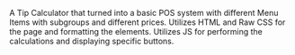 A Tip Calculator that turned into a basic POS system with different Menu Items with subgroups and different prices.
Utilizes HTML and Raw CSS for the page and formatting the elements.
Utilizes JS for performing the calculations and displaying specific buttons.
